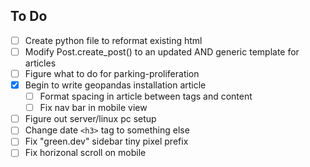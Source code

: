 


## To Do
- [ ] Create python file to reformat existing html
- [ ] Modify Post.create_post() to an updated AND generic template for articles
- [ ] Figure what to do for parking-proliferation
- [X] Begin to write geopandas installation article
  - [ ] Format spacing in article between tags and content
  - [ ] Fix nav bar in mobile view
- [ ] Figure out server/linux pc setup
- [ ] Change date `<h3>` tag to something else
- [ ] Fix "green.dev" sidebar tiny pixel prefix
- [ ] Fix horizonal scroll on mobile